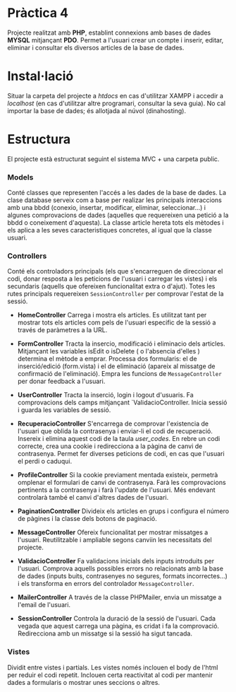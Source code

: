 # Pràctica 4

Projecte realitzat amb **PHP**, establint connexions amb bases de dades **MYSQL** mitjançant **PDO**. Permet a l'usuari crear un compte i inserir, editar, eliminar i consultar els diversos articles de la base de dades.


# Instal·lació

Situar la carpeta del projecte a *htdocs* en cas d'utilitzar XAMPP i accedir a *localhost* (en cas d'utilitzar altre programari, consultar la seva guia).
No cal importar la base de dades; és allotjada al núvol (dinahosting).

# Estructura
El projecte està estructurat seguint el sistema MVC + una carpeta public.

### Models
Conté classes que representen l'accés a les dades de la base de dades.
La clase database serveix com a base per realizar les principals interaccions amb una bbdd (conexio, insertar, modificar, eliminar, seleccionar...) i algunes comprovacions de dades (aquelles que requereixen una petició a la bbdd o coneixement d'aquesta). 
La classe article hereta tots els mètodes i els aplica a les seves caracteristiques concretes, al igual que la classe usuari.


### Controllers
Conté els controladors principals (els que s'encarreguen de direccionar el codi, donar resposta a les peticions de l'usuari i carregar les vistes) i els secundaris (aquells que ofereixen funcionalitat extra o d'ajut).
Totes les rutes principals requereixen `SessionController` per comprovar l'estat de la sessió.

- **HomeController**
Carrega i mostra els articles. Es utilitzat tant per mostrar tots els articles com pels de l'usuari especific de la sessió a través de paràmetres a la URL.

- **FormController**
Tracta la insercio, modificació i eliminacio dels articles.
Mitjançant les variables isEdit o isDelete ( o l'absencia d'elles ) determina el mètode a emprar. Processa dos formularis: el de inserció/edició (form.vista) i el de eliminació (apareix al missatge de confirmació de l'eliminació). Empra les funcions de `MessageController` per donar feedback a l'usuari.

- **UserController**
Tracta la inserció, login i logout d'usuaris. Fa comprovacions dels camps mitjançant `ValidacioController. Inicia sessió i guarda les variables de sessió.

- **RecuperacioController**
S'encarrega de comprovar l'existencia de l'usuari que oblida la contrasenya i enviar-li el codi de recuperació. Insereix i elimina aquest codi de la taula *user_codes*. En rebre un codi correcte, crea una cookie i redirecciona a la pàgina de canvi de contrasenya. Permet fer diverses peticions de codi, en cas que l'usuari el perdi o caduqui.

- **ProfileController**
Si la cookie previament mentada existeix, permetrà omplenar el formulari de canvi de contrasenya. Farà les comprovacions pertinents a la contrasenya i farà l'update de l'usuari. Més endevant controlarà també el canvi d'altres dades de l'usuari.

- **PaginationController**
Divideix els articles en grups i configura el número de pàgines i la classe dels botons de paginació.

 - **MessageController**
Ofereix funcionalitat per mostrar missatges a l'usuari. Reutilitzable i ampliable segons canviin les necessitats del projecte.

 - **ValidacioController**
Fa validacions inicials dels inputs introduits per l'usuari. Comprova aquells possibles errors no relacionats amb la base de dades (inputs buits, contrasenyes no segures, formats incorrectes...) i els transforma en errors del controlador `MessageController`.

- **MailerController**
A través de la classe PHPMailer, envia un missatge a l'email de l'usuari.

- **SessionController**
Controla la duració de la sessió de l'usuari. Cada vegada que aquest carrega una pàgina, es cridat i fa la comprovació. Redirecciona amb un missatge si la sessió ha sigut tancada.

### Vistes
Dividit entre vistes i partials. Les vistes només inclouen el body de l'html per reduir el codi repetit. Inclouen certa reactivitat al codi per mantenir dades a formularis o mostrar unes seccions o altres.